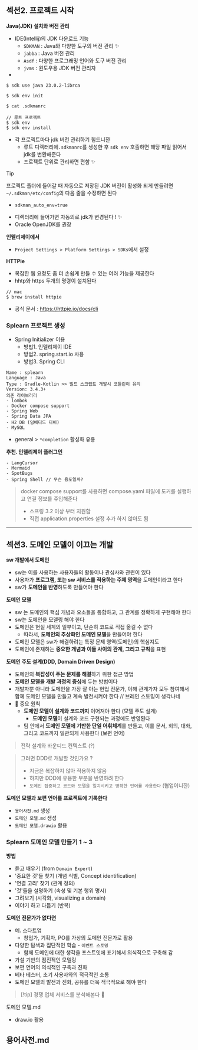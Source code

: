 ## 섹션2. 프로젝트 시작

**Java(JDK) 설치와 버전 관리** 
- IDE(Intellij)의 JDK 다운로드 기능
	- `SDKMAN` : Java와 다양한 도구의 버전 관리 ✨
	- `jabba` : Java 버전 관리
	- `Asdf` : 다양한 프로그래밍 언어와 도구 버전 관리
	- `jvms` : 윈도우용 JDK 버전 관리자
- 

```shell
$ sdk use java 23.0.2-librca

$ sdk env init

$ cat .sdkmanrc

// 루트 프로젝트
$ sdk env
$ sdk env install
```
- 각 프로젝트마다 jdk 버전 관리하기 힘드니깐 
	- 루트 디렉터리에`.sdkmanrc`를 생성한 후 `sdk env` 호출하면 해당 파일 읽어서 jdk를 변환해준다
	- 프로젝트 단위로 관리하면 편함 ✨


> [!tip] 
> 프로젝트 폴더에 들어갈 때 자동으로 저장된 JDK 버전이 활성화 되게 만들려면 `~/.sdkman/etc/config`의 다음 줄을 수정하면 된다
> - `sdkman_auto_env=true`
- 디렉터리에 들어가면 자동의로 jdk가 변경된다 ! ✨
- Oracle OpenJDK를 권장


**인텔리제이에서**
- `Project Settings > Platform Settings > SDKs`에서 설정 

**HTTPie**
- 복잡한 웹 요청도 좀 더 손쉽게 만들 수 있는 여러 기능을 제공한다
- hhtp와 https 두개의 명령이 설치된다

```shell
// mac
$ brew install httpie
```
- 공식 문서 : https://httpie.io/docs/cli


### Splearn 프로젝트 생성
- Spring Initializer 이용
	- 방법1. 인텔리제이 IDE
	- 방법2. spring.start.io 사용 
	- 방법3. Spring CLI

```text
Name : splearn
Language : Java
Type : Gradle-Kotlin >> 빌드 스크립트 개발시 코틀린이 유리
Version: 3.4.3+
의존 라이브러리 
- lombok
- Docker compose support
- Spring Web
- Spring Data JPA
- H2 DB (임베디드 디비)
- MySQL 
```
- general > `*completion` 활성화 유용

**추천. 인텔리제이 플러그인**
```text
- LangCursor
- Mermaid 
- SpotBugs
- Spring Shell // 무슨 용도일까?
```


> docker compose support를 사용하면 compose.yaml 파일에 도커를 실행하고 연결 정보를 주입해준다 
> - 스프링 3.2 이상 부터 지원함
> - 직접 application.properties 설정 추가 하지 않아도 됨


---

## 섹션3. 도메인 모델이 이끄는 개발 

**sw 개발에서 도메인**
- sw는 이를 사용하는 사용자들의 활동이나 관심사와 관련이 있다
- 사용자가 **프로그램, 또는 sw 서비스를 적용하는 주제 영역**을 도메인이라고 한다
- sw가 **도메인을 반영**하도록 만들어야 한다


**도메인 모델**
- sw 는 도메인의 핵심 개념과 요소들을 통합하고, 그 관계를 정확하게 구현해야 한다
- sw는 도메인을 모델링 해야 한다
- 도메인은 현실 세계의 일부이고, 단순히 코드로 직접 옮길 수 없다
	- 따라서, **도메인의 추상화인 도메인 모델**을 만들어야 한다
- 도메인 모델은 sw가 해결하려는 특정 문제 영역(도메인)의 핵심지도
- 도메인에 존재하는 **중요한 개념과 이들 사이의 관계, 그리고 규칙**을 표현


**도메인 주도 설계(DDD, Domain Driven Design)**
- 도메인의 **복잡성이 주는 문제를 해결**하기 위한 접근 방법 
- **도메인 모델을 개발 과정의 중심**에 두는 방법이다
- 개발자뿐 아니라 도메인을 가장 잘 아는 현업 전문가, 이해 관계가자 모두 참여해서 함께 도메인 모델을 만들고 계속 발전시켜야 한다 // 브레인 스토밍이 생각나네
- 📌 중요 원칙 
	- **도메인 모델이 설계와 코드까지** 이어져야 한다 (모델 주도 설계)
		- **도메인 모델**이 설계와 코드 구현되는 과정에도 반영된다
	- 팀 안에서 **도메인 모델에 기반한 단일 어휘체계**를 만들고, 이를 문서, 회의, 대화, 그리고 코드까지 일관되게 사용한다 (보편 언어)

> 전략 설계와 바운디드 컨텍스트 (?)


> 그러면 DDD로 개발할 것인가요 ? 
> - 지금은 복잡하지 않아 적용하지 않음 
> - 하지만 DDD에 유용한 부분을 반영하려 한다 
> - `도메인 집중하고 코드와 모델을 일치시키고 명확한 언어를 사용한다` (협업이니깐)

**도메인 모델과 보편 언어를 프로젝트에 기록한다**
- `용어사전.md` 생성
- `도메인 모델.md` 생성
- `도메인 모델.drawio` 활용

### Splearn 도메인 모델 만들기 1 ~ 3
**방법**
- 듣고 배우기 (from `Domain Expert`)
- '중요한 것'들 찾기 (개념 식별, Concept identification)
- '연결 고리' 찾기 (관계 정의)
- '것'들을 설명하기 (속성 및 기본 행위 명시)
- 그려보기 (시각화, visualizing a domain)
- 이야기 하고 다듬기 (반복)

**도메인 전문가가 없다면**
- 예. 스타트업
	- 창업가, 기획자, PO를 가상의 도메인 전문가로 활용
- 다양한 탐색과 집단적인 학습 - `이벤트 스토밍`
	- 함께 도메인에 대한 생각을 포스트잇에 표기해서 의식적으로 구축해 감
- 가설 기반의 점진적인 모델링
- 보편 언어의 의식적인 구축과 진화
- 베타 테스터, 초기 사용자와의 적극적인 소통
- 도메인 모델의 발전과 진화, 공유를 더욱 적극적으로 해야 한다 
	

> [!tip] 경쟁 업체 서비스를 분석해본다 📌

도메인 모델.md 
- draw.io 활용

용어사전.md
- 